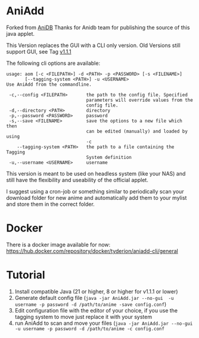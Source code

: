 # AniAdd

Forked from [AniDB](https://github.com/svn2github/AniDB)
Thanks for Anidb team for publishing the source of this java applet.

This Version replaces the GUI with a CLI only version.
Old Versions still support GUI, see Tag [v1.1.1](https://github.com/Tyderion/AniDb-AniAdd-CLI/releases/tag/1.1.1)

The following cli options are available:
```
usage: aom [-c <FILEPATH>] -d <PATH> -p <PASSWORD> [-s <FILENAME>]
       [--tagging-system <PATH>] -u <USERNAME>
Use AniAdd from the commandline.

 -c,--config <FILEPATH>       the path to the config file. Specified
                              parameters will override values from the
                              config file.
 -d,--directory <PATH>        directory
 -p,--password <PASSWORD>     password
 -s,--save <FILENAME>         save the options to a new file which then
                              can be edited (manually) and loaded by using
                              -c
    --tagging-system <PATH>   the path to a file containing the Tagging
                              System definition
 -u,--username <USERNAME>     username
```


This version is meant to be used on headless system (like your NAS) and still have the flexibility and useability of the official applet.

I suggest using a cron-job or something similar to periodically scan your download folder for new anime and automatically add them to your mylist and store them in the correct folder.

# Docker

There is a docker image available for now: https://hub.docker.com/repository/docker/tyderion/aniadd-cli/general

# Tutorial
1. Install compatible Java (21 or higher, 8 or higher for v1.1.1 or lower)
2. Generate default config file (`java -jar AniAdd.jar --no-gui  -u username -p password -d /path/to/anime -save config.conf`)
3. Edit configuration file with the editor of your choice, if you use the tagging system to move just replace it with your system
4. run AniAdd to scan and move your files (`java -jar AniAdd.jar --no-gui  -u username -p password -d /path/to/anime -c config.conf`

